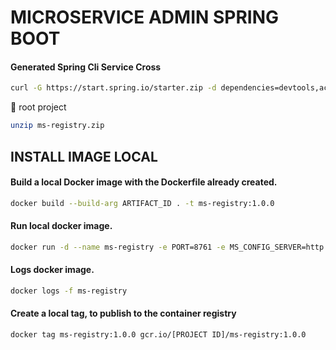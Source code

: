 # MICROSERVICE ADMIN SPRING BOOT

#### Generated Spring Cli Service Cross

```bash
curl -G https://start.spring.io/starter.zip -d dependencies=devtools,actuator,prometheus,cloud-eureka-server,cloud-config-client -d version=1.0.0 -d bootVersion=2.4.5.RELEASE -d javaVersion=11 -d language=java -d packaging=jar -d type=gradle-project -d groupId=org.hta -d packageName=org.hta -d artifactId=ms-registry -d name=ms-registry -d applicationName=RegistryApplication -o ms-registry.zip
```

:file_folder: root project

```bash
unzip ms-registry.zip
```

## INSTALL IMAGE LOCAL

#### Build a local Docker image with the Dockerfile already created.

```bash
docker build --build-arg ARTIFACT_ID . -t ms-registry:1.0.0
```

#### Run local docker image.

```bash
docker run -d --name ms-registry -e PORT=8761 -e MS_CONFIG_SERVER=http://ms-config-properties:8088 -p 8761:8761 --network=microservice ms-registry:1.0.0
```

#### Logs docker image.

```bash
docker logs -f ms-registry
```

#### Create a local tag, to publish to the container registry

```bash
docker tag ms-registry:1.0.0 gcr.io/[PROJECT ID]/ms-registry:1.0.0
```